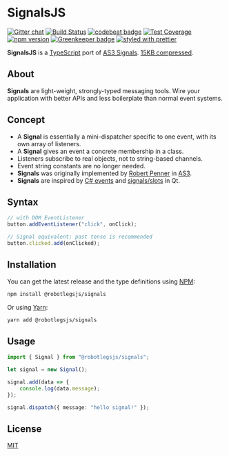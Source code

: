 SignalsJS
===

[![Gitter chat](https://badges.gitter.im/RobotlegsJS/RobotlegsJS.svg)](https://gitter.im/RobotlegsJS/RobotlegsJS)
[![Build Status](https://travis-ci.org/RobotlegsJS/SignalsJS.svg?branch=master)](https://travis-ci.org/RobotlegsJS/SignalsJS)
[![codebeat badge](https://codebeat.co/badges/6c8aeb0d-177d-4d51-a011-557d16d6d167)](https://codebeat.co/projects/github-com-robotlegsjs-signalsjs-master)
[![Test Coverage](https://codeclimate.com/github/RobotlegsJS/SignalsJS/badges/coverage.svg)](https://codeclimate.com/github/RobotlegsJS/SignalsJS/coverage)
[![npm version](https://badge.fury.io/js/%40robotlegsjs%2Fsignals.svg)](https://badge.fury.io/js/%40robotlegsjs%2Fsignals)
[![Greenkeeper badge](https://badges.greenkeeper.io/RobotlegsJS/SignalsJS.svg)](https://greenkeeper.io/)
[![styled with prettier](https://img.shields.io/badge/styled_with-prettier-ff69b4.svg)](https://github.com/prettier/prettier)

**SignalsJS** is a [TypeScript](https://www.typescriptlang.org/) port of [AS3 Signals](https://github.com/robertpenner/as3-signals).
[15KB compressed](dist/signals.min.js).

About
---

**Signals** are light-weight, strongly-typed messaging tools.
Wire your application with better APIs and less boilerplate than normal event systems.

Concept
---

* A **Signal** is essentially a mini-dispatcher specific to one event, with its own array of listeners.
* A **Signal** gives an event a concrete membership in a class.
* Listeners subscribe to real objects, not to string-based channels.
* Event string constants are no longer needed.
* **Signals** was originally implemented by [Robert Penner](https://github.com/robertpenner) in [AS3](https://github.com/robertpenner/as3-signals).
* **Signals** are inspired by [C# events](http://en.wikipedia.org/wiki/C_Sharp_syntax#Events) and [signals/slots](http://en.wikipedia.org/wiki/Signals_and_slots) in Qt.

Syntax
---

```typescript
// with DOM EventListener
button.addEventListener("click", onClick);

// Signal equivalent; past tense is recommended
button.clicked.add(onClicked);
```

Installation
---

You can get the latest release and the type definitions using [NPM](https://www.npmjs.com/):

```bash
npm install @robotlegsjs/signals
```

Or using [Yarn](https://yarnpkg.com/en/):

```bash
yarn add @robotlegsjs/signals
````

Usage
---

```typescript
import { Signal } from "@robotlegsjs/signals";

let signal = new Signal();

signal.add(data => {
    console.log(data.message);
});

signal.dispatch({ message: "hello signal!" });
```

License
---

[MIT](LICENSE)
